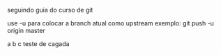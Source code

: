 seguindo guia do curso de git

use -u para colocar a branch atual como upstream exemplo:
git push -u origin master


a
b
c
teste de cagada
